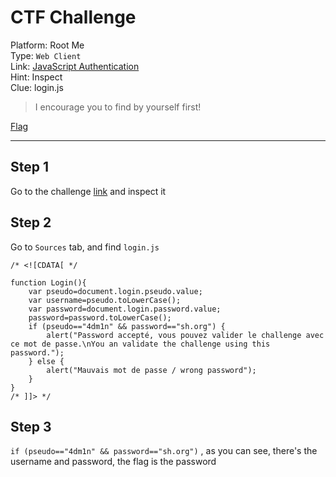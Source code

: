 # CTF Challenge

Platform: Root Me </br>
Type: `Web Client` </br>
Link: [JavaScript Authentication](https://www.root-me.org/en/Challenges/Web-Client/Javascript-Authentication) </br>
Hint: Inspect </br>
Clue: login.js </br>

> I encourage you to find by yourself first! </br>

[Flag](./passphrase.txt) </br>

---

## Step 1
Go to the challenge [link](http://challenge01.root-me.org/web-client/ch9/) and inspect it </br>

## Step 2
Go to `Sources` tab, and find `login.js` </br>
```
/* <![CDATA[ */

function Login(){
	var pseudo=document.login.pseudo.value;
	var username=pseudo.toLowerCase();
	var password=document.login.password.value;
	password=password.toLowerCase();
	if (pseudo=="4dm1n" && password=="sh.org") {
	    alert("Password accepté, vous pouvez valider le challenge avec ce mot de passe.\nYou an validate the challenge using this password.");
	} else { 
	    alert("Mauvais mot de passe / wrong password"); 
	}
}
/* ]]> */ 
```

## Step 3
`if (pseudo=="4dm1n" && password=="sh.org")` , as you can see, there's the username and password, the flag is the password </br>
